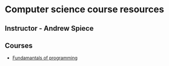 # Computer science course resources

## Instructor - Andrew Spiece

## Courses

* [Fundamantals of programming](fundamentals.md)
